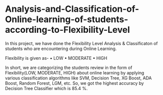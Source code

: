 # Analysis-and-Classification-of-Online-learning-of-students-according-to-Flexibility-Level

In this project, we have done the Flexibility Level Analysis & Classificaton of students who are encountering during Online Learning.

Flexibility is given as-
     • LOW
     • MODERATE
     • HIGH
     
In short, we are categorizing the students review in the form of Flexibility(LOW, MODERATE, HIGH) about online learning by applying various classification algorithms like SVM, Decision Tree, XG Boost, ADA Boost, Random Forest, LGM, etc.
So, we got the highest accuracy by Decision Tree Classifier which is 85.4 %.
